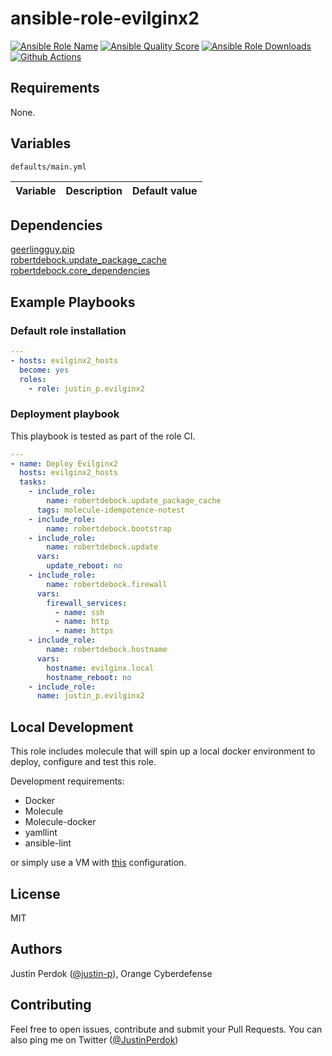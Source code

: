 # ansible-role-evilginx2

[![Ansible Role Name](https://img.shields.io/ansible/role/51897?label=Role%20Name&logo=ansible&style=flat-square)](https://galaxy.ansible.com/justin_p/evilginx2)
[![Ansible Quality Score](https://img.shields.io/ansible/quality/51897?label=Ansible%20Quality%20Score&logo=ansible&style=flat-square)](https://galaxy.ansible.com/justin_p/evilginx2)
[![Ansible Role Downloads](https://img.shields.io/ansible/role/d/51897?label=Ansible%20Role%20Downloads&logo=ansible&style=flat-square)](https://galaxy.ansible.com/justin_p/evilginx2)
[![Github Actions](https://img.shields.io/github/workflow/status/justin-p/ansible-role-evilginx2/CI?label=Github%20Actions&logo=github&style=flat-square)](https://github.com/justin-p/ansible-role-evilginx2/actions)


## Requirements

None.

## Variables

`defaults/main.yml`

| Variable | Description | Default value |
| -------- | ----------- | ------------- |

## Dependencies

[geerlingguy.pip](https://github.com/geerlingguy/ansible-role-pip)  
[robertdebock.update_package_cache](https://github.com/robertdebock/ansible-role-update_package_cache)  
[robertdebock.core_dependencies](https://github.com/robertdebock/ansible-role-core_dependencies)  

## Example Playbooks

### Default role installation

```yaml
---
- hosts: evilginx2_hosts
  become: yes
  roles:
    - role: justin_p.evilginx2
```

### Deployment playbook

This playbook is tested as part of the role CI.

```yaml
---
- name: Deploy Evilginx2
  hosts: evilginx2_hosts
  tasks:
    - include_role:
        name: robertdebock.update_package_cache
      tags: molecule-idempotence-notest
    - include_role:
        name: robertdebock.bootstrap
    - include_role:
        name: robertdebock.update
      vars:
        update_reboot: no
    - include_role:
        name: robertdebock.firewall
      vars:
        firewall_services:
          - name: ssh
          - name: http
          - name: https
    - include_role:
        name: robertdebock.hostname
      vars:
        hostname: evilginx.local
        hostname_reboot: no
    - include_role:
      name: justin_p.evilginx2
```

## Local Development

This role includes molecule that will spin up a local docker environment to deploy, configure and test this role.

Development requirements:

- Docker
- Molecule
- Molecule-docker
- yamllint
- ansible-lint

or simply use a VM with [this](https://github.com/justin-p/ansible-terraform-workstation) configuration.

## License

MIT

## Authors

Justin Perdok ([@justin-p](https://github.com/justin-p/)), Orange Cyberdefense

## Contributing

Feel free to open issues, contribute and submit your Pull Requests. You can also ping me on Twitter ([@JustinPerdok](https://twitter.com/JustinPerdok))
